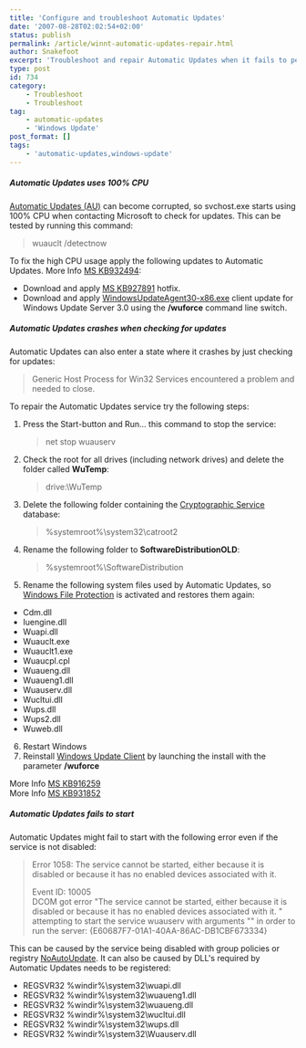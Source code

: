 ```yaml
---
title: 'Configure and troubleshoot Automatic Updates'
date: '2007-08-28T02:02:54+02:00'
status: publish
permalink: /article/winnt-automatic-updates-repair.html
author: Snakefoot
excerpt: 'Troubleshoot and repair Automatic Updates when it fails to perform Windows Update.'
type: post
id: 734
category:
    - Troubleshoot
    - Troubleshoot
tag:
    - automatic-updates
    - 'Windows Update'
post_format: []
tags:
    - 'automatic-updates,windows-update'
---
```

##### Automatic Updates uses 100% CPU

 [Automatic Updates (AU)](/article/winnt-services-wuauserv.html) can become corrupted, so svchost.exe starts using 100% CPU when contacting Microsoft to check for updates. This can be tested by running this command:
  > wuauclt /detectnow

 To fix the high CPU usage apply the following updates to Automatic Updates. More Info [MS KB932494](http://support.microsoft.com/kb/932494 "When you use Automatic Updates to scan for updates or to apply updates to applications that use Windows Installer, you experience issues that involve the Svchost.exe process"):
- Download and apply [MS KB927891](http://support.microsoft.com/kb/927891 "You receive an access violation error and the system may appear to become unresponsive when you try to install an update from Windows Update or from Microsoft Update") hotfix.
- Download and apply [WindowsUpdateAgent30-x86.exe](http://go.microsoft.com/fwlink/?LinkID=91237) client update for Windows Update Server 3.0 using the **/wuforce** command line switch.

##### Automatic Updates crashes when checking for updates

 Automatic Updates can also enter a state where it crashes by just checking for updates:
 > Generic Host Process for Win32 Services encountered a problem and needed to close.

 To repair the Automatic Updates service try the following steps:
1. Press the Start-button and Run... this command to stop the service:
   > net stop wuauserv
2. Check the root for all drives (including network drives) and delete the folder called **WuTemp**:
   > drive:\\WuTemp
3. Delete the following folder containing the [Cryptographic Service](/article/winnt-services-cryptsvc.html) database:
   > %systemroot%\\system32\\catroot2
4. Rename the following folder to **SoftwareDistributionOLD**:
   > %systemroot%\\SoftwareDistribution
5. Rename the following system files used by Automatic Updates, so [Windows File Protection](/article/winnt-wfp.html) is activated and restores them again: 
  - Cdm.dll
  - Iuengine.dll
  - Wuapi.dll
  - Wuauclt.exe
  - Wuauclt1.exe
  - Wuaucpl.cpl
  - Wuaueng.dll
  - Wuaueng1.dll
  - Wuauserv.dll
  - Wucltui.dll
  - Wups.dll
  - Wups2.dll
  - Wuweb.dll
6. Restart Windows
7. Reinstall [Windows Update Client](http://go.microsoft.com/fwlink/?LinkID=91237) by launching the install with the parameter **/wuforce**
 
 More Info [MS KB916259](http://support.microsoft.com/kb/916259 "Windows Update Web site and the Microsoft Update Web site do not scan for updates when you repair a failed installation")  
 More Info [MS KB931852](http://support.microsoft.com/kb/931852 "Error messages when you start a Windows XP-based computer and then try to download Windows Updates")  
##### Automatic Updates fails to start

 Automatic Updates might fail to start with the following error even if the service is not disabled:
> Error 1058: The service cannot be started, either because it is disabled or because it has no enabled devices associated with it.  
>   
>  Event ID: 10005  
>  DCOM got error "The service cannot be started, either because it is disabled or because it has no enabled devices associated with it. " attempting to start the service wuauserv with arguments "" in order to run the server: {E60687F7-01A1-40AA-86AC-DB1CBF673334}

 This can be caused by the service being disabled with group policies or registry [NoAutoUpdate](/article/winnt-automatic-updates-config.html). It can also be caused by DLL's required by Automatic Updates needs to be registered:
- REGSVR32 %windir%\\system32\\wuapi.dll
- REGSVR32 %windir%\\system32\\wuaueng1.dll
- REGSVR32 %windir%\\system32\\wuaueng.dll
- REGSVR32 %windir%\\system32\\wucltui.dll
- REGSVR32 %windir%\\system32\\wups.dll
- REGSVR32 %windir%\\system32\\Wuauserv.dll